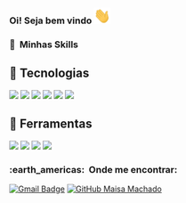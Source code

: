 <h3> Oi! Seja bem vindo <img src="https://raw.githubusercontent.com/ABSphreak/ABSphreak/master/gifs/Hi.gif" width="30px"></h3>
<!-- <img align='right' src="https://pbs.twimg.com/media/EUX9kfHX0AQdBTk.jpg" width='25%'> -->


<h3> 🌻 &nbsp;Minhas Skills </h3> 



## :wrench: Tecnologias
![](https://img.shields.io/badge/HTML5-E34F26?style=for-the-badge&logo=html5&logoColor=white)
![](https://img.shields.io/badge/CSS3-1572B6?style=for-the-badge&logo=css3&logoColor=white)
![](https://img.shields.io/badge/Java-ED8B00?style=for-the-badge&logo=java&logoColor=white)
![](https://img.shields.io/badge/Spring_Boot-F2F4F9?style=for-the-badge&logo=spring-boot)
![](https://img.shields.io/badge/JavaScript-323330?style=for-the-badge&logo=javascript&logoColor=F7DF1E)
![](https://img.shields.io/badge/MySQL-005C84?style=for-the-badge&logo=mysql&logoColor=white)

## :wrench: Ferramentas
![](https://img.shields.io/badge/Visual_Studio_Code-0078D4?style=for-the-badge&logo=visual%20studio%20code&logoColor=white)
![](https://img.shields.io/badge/Git-F05032?style=for-the-badge&logo=git&logoColor=white)
![](https://img.shields.io/badge/Ubuntu-E95420?style=for-the-badge&logo=ubuntu&logoColor=white)
![](https://img.shields.io/badge/Windows-0078D6?style=for-the-badge&logo=windows&logoColor=white)

<h3> :earth_americas: &nbsp;Onde me encontrar: </h3> 


[![Gmail Badge](https://img.shields.io/badge/-maisamachado2001@gmail.com-006bed?style=flat-square&logo=Gmail&logoColor=white&link=mailto:maisamachado2001@gmail.com)](mailto:maisamachado2001@gmail.com)
[![GitHub Maisa Machado](https://img.shields.io/github/followers/maisamachado?label=follow&style=social)](https://github.com/maisamachado)
